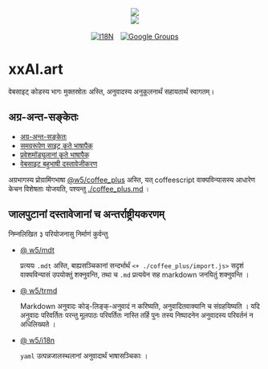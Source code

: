 <p align="center"><a href="https://xxai.art"><img src="https://cdn.jsdelivr.net/gh/xxai-art/doc/logo.svg"/></a><br/><a href="https://xxai.art"><img src="https://cdn.jsdelivr.net/gh/xxai-art/doc/xxai.svg"/></a></p><p align="center"><a href="https://github.com/xxai-art/doc#readme"><img alt="I18N" src="https://cdn.jsdelivr.net/gh/wactax/img/t.svg"/></a>　<a href="https://groups.google.com/u/0/g/xxai-art"><img alt="Google Groups" src="https://cdn.jsdelivr.net/gh/wactax/img/g-groups.svg"/></a></p>

# xxAI.art

वेबसाइट् कोडस्य भागः मुक्तस्रोतः अस्ति, अनुवादस्य अनुकूलनार्थं सहायतार्थं स्वागतम्।

## अग्र-अन्त-सङ्केतः

* [अग्र-अन्त-सङ्केतः](https://github.com/xxai-art/web)
* [समग्ररूपेण साइट् कृते भाषापैक्](https://github.com/xxai-art/web/tree/main/i18n)
* [प्रवेशमॉड्यूलानां कृते भाषापैक्](https://github.com/wacpkg/user/tree/main/ui.i18n)
* [वेबसाइट बहुभाषी दस्तावेजीकरण](https://github.com/xxai-doc)

अग्रभागस्य प्रोग्रामिंगभाषा [@w5/coffee_plus](http://npmjs.com/@w5/coffee_plus) अस्ति, यत् coffeescript वाक्यविन्यासस्य आधारेण केचन विशेषताः योजयति, पश्यन्तु [./coffee_plus.md](./coffee_plus.md) ।

## जालपुटानां दस्तावेजानां च अन्तर्राष्ट्रीयकरणम्

निम्नलिखित ३ परियोजनासु निर्माणं कुर्वन्तु

* [@ w5/mdt](https://www.npmjs.com/package/@w5/mdt)

  प्रत्ययः `.mdt` अस्ति, बाह्यसञ्चिकानां सन्दर्भार्थं `<+ ./coffee_plus/import.js>` सदृशं वाक्यविन्यासं उपयोक्तुं शक्नुवन्ति, तथा च `.md` प्रत्ययेन सह markdown जनयितुं शक्नुवन्ति ।

* [@ w5/trmd](https://www.npmjs.com/package/@w5/trmd)

  Markdown अनुवादः कोड्-लिङ्क्-अनुवादं न करिष्यति, अनुवादितवाक्यानि च संग्रहयिष्यति । यदि अनुवादः परिवर्तितः परन्तु मूलपाठः परिवर्तितः नास्ति तर्हि पुनः तस्य निष्पादनेन अनुवादस्य परिवर्तनं न अधिलिख्यते ।

* [@ w5/i18n](https://www.npmjs.com/package/@w5/i18n)

  `yaml` उत्पन्नजालस्थलानां अनुवादार्थं भाषासञ्चिकाः ।
